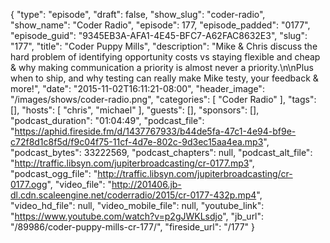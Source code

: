 {
  "type": "episode",
  "draft": false,
  "show_slug": "coder-radio",
  "show_name": "Coder Radio",
  "episode": 177,
  "episode_padded": "0177",
  "episode_guid": "9345EB3A-AFA1-4E45-BFC7-A62FAC8632E3",
  "slug": "177",
  "title": "Coder Puppy Mills",
  "description": "Mike & Chris discuss the hard problem of identifying opportunity costs vs staying flexible and cheap & why making communication a priority is almost never a priority.\n\nPlus when to ship, and why testing can really make Mike testy, your feedback & more!",
  "date": "2015-11-02T16:11:21-08:00",
  "header_image": "/images/shows/coder-radio.png",
  "categories": [
    "Coder Radio"
  ],
  "tags": [],
  "hosts": [
    "chris",
    "michael"
  ],
  "guests": [],
  "sponsors": [],
  "podcast_duration": "01:04:49",
  "podcast_file": "https://aphid.fireside.fm/d/1437767933/b44de5fa-47c1-4e94-bf9e-c72f8d1c8f5d/f9c04f75-11cf-4d7e-802c-9d3ec15aa4ea.mp3",
  "podcast_bytes": 33222569,
  "podcast_chapters": null,
  "podcast_alt_file": "http://traffic.libsyn.com/jupiterbroadcasting/cr-0177.mp3",
  "podcast_ogg_file": "http://traffic.libsyn.com/jupiterbroadcasting/cr-0177.ogg",
  "video_file": "http://201406.jb-dl.cdn.scaleengine.net/coderradio/2015/cr-0177-432p.mp4",
  "video_hd_file": null,
  "video_mobile_file": null,
  "youtube_link": "https://www.youtube.com/watch?v=p2gJWKLsdjo",
  "jb_url": "/89986/coder-puppy-mills-cr-177/",
  "fireside_url": "/177"
}

